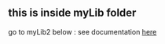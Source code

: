 ## this is inside myLib folder


go to myLib2 below : 
see documentation [here](../myLib2/README.md)